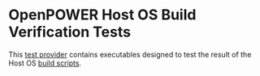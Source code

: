 # OpenPOWER Host OS Build Verification Tests

This [test provider](http://avocado-vt.readthedocs.io/en/latest/WritingTests/TestProviders.html)
contains executables designed to test the result of the Host OS
[build scripts](https://github.com/open-power-host-os/builds).
